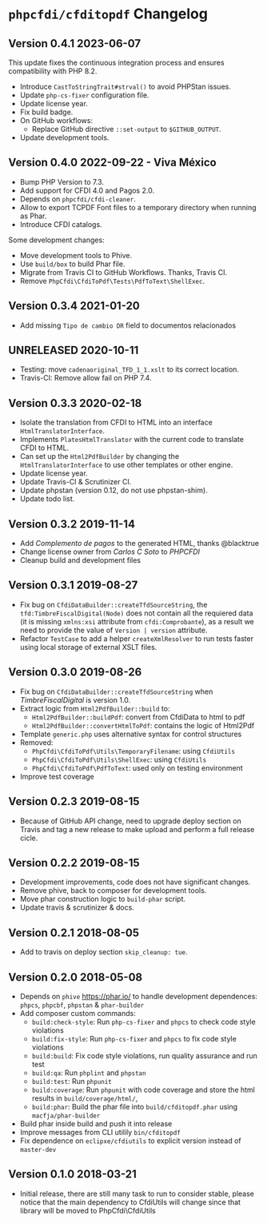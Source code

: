 # `phpcfdi/cfditopdf` Changelog

## Version 0.4.1 2023-06-07

This update fixes the continuous integration process and ensures compatibility with PHP 8.2.

- Introduce `CastToStringTrait#strval()` to avoid PHPStan issues.
- Update `php-cs-fixer` configuration file.
- Update license year.
- Fix build badge.
- On GitHub workflows:
  - Replace GitHub directive `::set-output` to `$GITHUB_OUTPUT`.
- Update development tools.

## Version 0.4.0 2022-09-22 - Viva México

- Bump PHP Version to 7.3.
- Add support for CFDI 4.0 and Pagos 2.0.
- Depends on `phpcfdi/cfdi-cleaner`.
- Allow to export TCPDF Font files to a temporary directory when running as Phar.
- Introduce CFDI catalogs.

Some development changes:

- Move development tools to Phive.
- Use `build/box` to build Phar file.
- Migrate from Travis CI to GitHub Workflows. Thanks, Travis CI.
- Remove `PhpCfdi\CfdiToPdf\Tests\PdfToText\ShellExec`.

## Version 0.3.4 2021-01-20

- Add missing `Tipo de cambio DR` field to documentos relacionados

## UNRELEASED 2020-10-11

- Testing: move `cadenaoriginal_TFD_1_1.xslt` to its correct location.
- Travis-CI: Remove allow fail on PHP 7.4.

## Version 0.3.3 2020-02-18

- Isolate the translation from CFDI to HTML into an interface `HtmlTranslatorInterface`.
- Implements `PlatesHtmlTranslator` with the current code to translate CFDI to HTML.
- Can set up the `Html2PdfBuilder` by changing the `HtmlTranslatorInterface` to use other  templates or other engine.
- Update license year.
- Update Travis-CI & Scrutinizer CI.
- Update phpstan (version 0.12, do not use phpstan-shim).
- Update todo list.

## Version 0.3.2 2019-11-14

- Add *Complemento de pagos* to the generated HTML, thanks @blacktrue
- Change license owner from *Carlos C Soto* to *PHPCFDI*
- Cleanup build and development files

## Version 0.3.1 2019-08-27

- Fix bug on `CfdiDataBuilder::createTfdSourceString`, the `tfd:TimbreFiscalDigital(Node)` does not contain
  all the requiered data (it is missing `xmlns:xsi` attribute from `cfdi:Comprobante`), as a result we need
  to provide the value of `Version | version` attribute.
- Refactor `TestCase` to add a helper `createXmlResolver` to run tests faster using local storage of external
  XSLT files.

## Version 0.3.0 2019-08-26

- Fix bug on `CfdiDataBuilder::createTfdSourceString` when *TimbreFiscalDigital* is version 1.0.
- Extract logic from `Html2PdfBuilder::build` to:
    - `Html2PdfBuilder::buildPdf`: convert from CfdiData to html to pdf
    - `Html2PdfBuilder::convertHtmlToPdf`: contains the logic of Html2Pdf
- Template `generic.php` uses alternative syntax for control structures
- Removed:
    - `PhpCfdi\CfdiToPdf\Utils\TemporaryFilename`: using `CfdiUtils`
    - `PhpCfdi\CfdiToPdf\Utils\ShellExec`: using `CfdiUtils`
    - `PhpCfdi\CfdiToPdf\PdfToText`: used only on testing environment
- Improve test coverage

## Version 0.2.3 2019-08-15

- Because of GitHub API change, need to upgrade deploy section on Travis and tag a new release
  to make upload and perform a full release cicle.

## Version 0.2.2 2019-08-15

- Development improvements, code does not have significant changes.
- Remove phive, back to composer for development tools.
- Move phar construction logic to `build-phar` script.
- Update travis & scrutinizer & docs.

## Version 0.2.1 2018-08-05

- Add to travis on deploy section `skip_cleanup: tue`.

## Version 0.2.0 2018-05-08

- Depends on `phive` https://phar.io/ to handle development dependences:
  `phpcs`, `phpcbf`, `phpstan` & `phar-builder`
- Add composer custom commands:
    - `build:check-style`: Run `php-cs-fixer` and `phpcs` to check code style violations
    - `build:fix-style`: Run `php-cs-fixer` and `phpcs` to fix code style violations
    - `build:build`: Fix code style violations, run quality assurance and run test
    - `build:qa`: Run `phplint` and `phpstan`
    - `build:test`: Run `phpunit`
    - `build:coverage`: Run `phpunit` with code coverage and store the html results in `build/coverage/html/`,
    - `build:phar`: Build the phar file into `build/cfditopdf.phar` using `macfja/phar-builder`
- Build phar inside build and push it into release
- Improve messages from CLI utilily `bin/cfditopdf`
- Fix dependence on `eclipxe/cfdiutils` to explicit version instead of `master-dev`

## Version 0.1.0 2018-03-21

- Initial release, there are still many task to run to consider stable, please notice that the main dependency
  to CfdiUtils will change since that library will be moved to PhpCfdi\CfdiUtils
